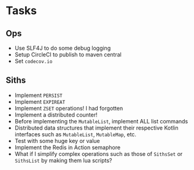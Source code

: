 # Tasks
## Ops
* Use SLF4J to do some debug logging
* Setup CircleCI to publish to maven central 
* Set `codecov.io`

## Siths
* Implement `PERSIST`
* Implement `EXPIREAT`
* Implement `ZSET` operations! I had forgotten
* Implement a distributed counter!
* Before implementing the `MutableList`, implement ALL list commands
* Distributed data structures that implement their respective Kotlin interfaces such as `MutableList`, `MutableMap`,  etc.
* Test with some huge key or value
* Implement the Redis in Action semaphore
* What if I simplify complex operations such as those of `SithsSet` or `SithsList` by making them lua scripts?
